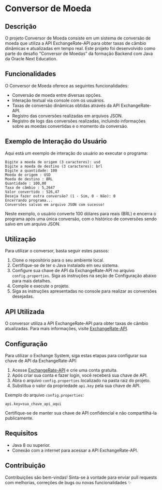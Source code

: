# Conversor de Moeda

## Descrição
O projeto Conversor de Moeda consiste em um sistema de conversão de moeda que utiliza a API ExchangeRate-API para obter taxas de câmbio dinâmicas e atualizadas em tempo real. Este projeto foi desenvolvido como parte do desafio "Conversor de Moedas" da formação Backend com Java da Oracle Next Education.

## Funcionalidades
O Conversor de Moeda oferece as seguintes funcionalidades:
- Conversão de moeda entre diversas opções.
- Interação textual via console com os usuários.
- Taxas de conversão dinâmicas obtidas através da API ExchangeRate-API.
- Registro das conversões realizadas em arquivos JSON.
- Registro de logs das conversões realizadas, incluindo informações sobre as moedas convertidas e o momento da conversão.


## Exemplo de Interação do Usuário
Aqui está um exemplo de interação do usuário ao executar o programa:

```plaintext
Digite a moeda de origem (3 caracteres): usd
Digite a moeda de destino (3 caracteres): brl
Digite a quantidade: 100
Moeda de origem : USD
Moeda de destino : BRL
Quantidade : 100,00
Taxa de câmbio : 5,2647
Valor convertido : 526,47
Deseja fazer outra conversão? (1 - Sim, 0 - Não): 0
Encerrando programa...
Conversões salvas em arquivo JSON com sucesso!
```

Neste exemplo, o usuário converte 100 dólares para reais (BRL) e encerra o programa após uma única conversão, com o histórico de conversões sendo salvo em um arquivo JSON.

## Utilização
Para utilizar o conversor, basta seguir estes passos:
1. Clone o repositório para o seu ambiente local.
2. Certifique-se de ter o Java instalado em seu sistema.
3. Configure sua chave de API da ExchangeRate-API no arquivo `config.properties`. Siga as instruções na seção de Configuração abaixo para mais detalhes.
4. Compile e execute o projeto.
5. Siga as instruções apresentadas no console para realizar as conversões desejadas.

## API Utilizada
O conversor utiliza a API ExchangeRate-API para obter taxas de câmbio atualizadas. Para mais informações, visite [ExchangeRate-API](https://www.exchangerate-api.com/).

## Configuração
Para utilizar o Exchange System, siga estas etapas para configurar sua chave de API da ExchangeRate-API:

1. Acesse [ExchangeRate-API](https://www.exchangerate-api.com/) e crie uma conta gratuita.
2. Após criar sua conta e fazer login, você receberá sua chave de API.
3. Abra o arquivo `config.properties` localizado na pasta raiz do projeto.
4. Substitua o valor da propriedade `api.key` pela sua chave de API.

Exemplo do arquivo `config.properties`:
```
api.key=sua_chave_api_aqui
```

Certifique-se de manter sua chave de API confidencial e não compartilhá-la publicamente.

## Requisitos
- Java 8 ou superior.
- Conexão com a internet para acessar a API ExchangeRate-API.

## Contribuição
Contribuições são bem-vindas! Sinta-se à vontade para enviar pull requests com melhorias, correções de bugs ou novas funcionalidades ✨
